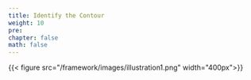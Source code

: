 ```yaml
---
title: Identify the Contour
weight: 10
pre: 
chapter: false
math: false
---
```


{{< figure src="/framework/images/illustration1.png"  width="400px">}}
